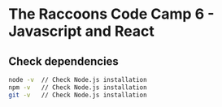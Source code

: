 # The Raccoons Code Camp 6 - Javascript and React

## Check dependencies

```bash
node -v  // Check Node.js installation
npm -v   // Check Node.js installation
git -v   // Check Node.js installation
```

